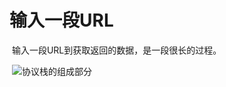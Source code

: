 # 输入一段URL

​	输入一段URL到获取返回的数据，是一段很长的过程。

​	![协议栈的组成部分](https://daytime-1303889004.cos.ap-nanjing.myqcloud.com/003.png)

